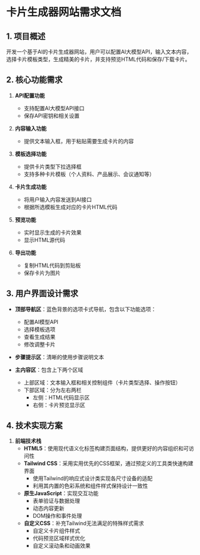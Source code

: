 # 卡片生成器网站需求文档

## 1. 项目概述

开发一个基于AI的卡片生成器网站，用户可以配置AI大模型API，输入文本内容，选择卡片模板类型，生成精美的卡片，并支持预览HTML代码和保存/下载卡片。

## 2. 核心功能需求

1. **API配置功能**
   - 支持配置AI大模型API接口
   - 保存API密钥和相关设置

2. **内容输入功能**
   - 提供文本输入框，用于粘贴需要生成卡片的内容

3. **模板选择功能**
   - 提供卡片类型下拉选择框
   - 支持多种卡片模板（个人资料、产品展示、会议通知等）

4. **卡片生成功能**
   - 将用户输入内容发送到AI接口
   - 根据所选模板生成对应的卡片HTML代码

5. **预览功能**
   - 实时显示生成的卡片效果
   - 显示HTML源代码

6. **导出功能**
   - 复制HTML代码到剪贴板
   - 保存卡片为图片

## 3. 用户界面设计需求

- **顶部导航区**：蓝色背景的选项卡式导航，包含以下功能选项：
  - 配置AI模型API
  - 选择模板选项
  - 查看生成结果
  - 修改调整卡片

- **步骤提示区**：清晰的使用步骤说明文本

- **主内容区**：包含上下两个区域
  - 上部区域：文本输入框和相关控制组件（卡片类型选择、操作按钮）
  - 下部区域：分为左右两栏
    - 左侧：HTML代码显示区
    - 右侧：卡片预览显示区 

## 4. 技术实现方案

1. **前端技术栈**
   - **HTML5**：使用现代语义化标签构建页面结构，提供更好的内容组织和可访问性
   - **Tailwind CSS**：采用实用优先的CSS框架，通过预定义的工具类快速构建界面
     - 使用Tailwind的响应式设计类实现各尺寸设备的适配
     - 利用其内置的色彩系统和组件样式保持设计一致性
   - **原生JavaScript**：实现交互功能
     - 表单验证与数据处理
     - 动态内容更新
     - DOM操作和事件处理
   - **自定义CSS**：补充Tailwind无法满足的特殊样式需求
     - 自定义卡片组件样式
     - 代码预览区域样式优化
     - 自定义滚动条和动画效果